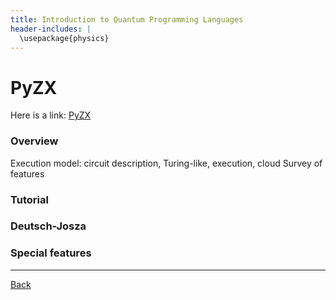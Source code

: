 ```yaml
---
title: Introduction to Quantum Programming Languages
header-includes: |
  \usepackage{physics}
---
```


# PyZX


Here is a link: [PyZX](https://pyzx.readthedocs.io/en/latest/#)

### Overview
Execution model: circuit description, Turing-like, execution, cloud
Survey of features

### Tutorial

### Deutsch-Josza

### Special features


---

[Back](index.html)